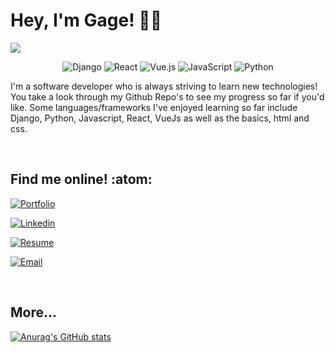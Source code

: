 # Hey, I'm Gage! :technologist:
<img src="https://gagelieble.com/static/portfolio_app/githubfiles/GithubCoverwhite.svg">

<div align="center">
  
![Django](https://img.shields.io/badge/django-EFEFEF.svg?style=for-the-badge&logo=django&logoColor=black)
![React](https://img.shields.io/badge/react-EFEFEF.svg?style=for-the-badge&logo=react&logoColor=%2361DAFB)
![Vue.js](https://img.shields.io/badge/vuejs-EFEFEF.svg?style=for-the-badge&logo=vuedotjs&logoColor=%234FC08D)
![JavaScript](https://img.shields.io/badge/javascript-EFEFEF.svg?style=for-the-badge&logo=javascript&logoColor=%23F7DF1E)
![Python](https://img.shields.io/badge/python-EFEFEF?style=for-the-badge&logo=python&logoColor=4584b6)
  
</div>

I'm a software developer who is always striving to learn new technologies! You take a look through my Github Repo's to see my progress so far if you'd like. Some languages/frameworks I've enjoyed learning so far include Django, Python, Javascript, React, VueJs as well as the basics, html and css.

<br>

## Find me online! :atom:

[![Portfolio]][Port_Link]

[Port_Link]: https://www.gagelieble.com/

<!--  -->

[![Linkedin]][Linkedin_Link]

[Linkedin_Link]: https://www.linkedin.com/in/gage-lieble/

<!--  -->

[![Resume]][Resume_Link]

[Resume_Link]: https://www.gagelieble.com/static/portfolio/imgs/GageLiebleSoftwareResume.pdf

<!--  -->

[![Email]][Email_Link]

[Email_Link]: mailto:gagelieble@gmail.com

<!--  -->

<br>

## More...
[![Anurag's GitHub stats](https://github-readme-stats.vercel.app/api?username=Gage-Lieble&theme=vue&title_color=88CC88&card_width=1000px&bg_color=fafafa&ring_color=88CC88)](https://github.com/anuraghazra/github-readme-stats)






[Portfolio]: https://img.shields.io/badge/Portfolio-88CC88?style=for-the-badge&logoColor=white&logo=WindowsTerminal

[Linkedin]: https://img.shields.io/badge/Linkedin-88CC88?style=for-the-badge&logoColor=white&logo=Linkedin

[Resume]: https://img.shields.io/badge/Resume-88CC88?style=for-the-badge&logoColor=white&logo=ReadMe

[Email]: https://img.shields.io/badge/gagelieble@gmail.com-88CC88?style=for-the-badge&logoColor=white&logo=Mail.Ru
